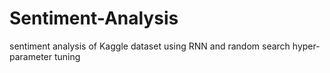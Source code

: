# Sentiment-Analysis
sentiment analysis of Kaggle dataset using RNN and random search hyper-parameter tuning 
